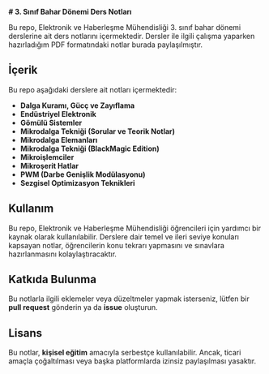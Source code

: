 **# 3. Sınıf Bahar Dönemi Ders Notları**

Bu repo, Elektronik ve Haberleşme Mühendisliği 3. sınıf bahar dönemi derslerine ait ders notlarını içermektedir. Dersler ile ilgili çalışma yaparken hazırladığım PDF formatındaki notlar burada paylaşılmıştır.

## **İçerik**
Bu repo aşağıdaki derslere ait notları içermektedir:
- **Dalga Kuramı, Gücç ve Zayıflama**
- **Endüstriyel Elektronik**
- **Gömülü Sistemler**
- **Mikrodalga Tekniği (Sorular ve Teorik Notlar)**
- **Mikrodalga Elemanları**
- **Mikrodalga Tekniği (BlackMagic Edition)**
- **Mikroişlemciler**
- **Mikroşerit Hatlar**
- **PWM (Darbe Genişlik Modülasyonu)**
- **Sezgisel Optimizasyon Teknikleri**

## **Kullanım**
Bu repo, Elektronik ve Haberleşme Mühendisliği öğrencileri için yardımcı bir kaynak olarak kullanılabilir. Derslere dair temel ve ileri seviye konuları kapsayan notlar, öğrencilerin konu tekrarı yapmasını ve sınavlara hazırlanmasını kolaylaştıracaktır.

## **Katkıda Bulunma**
Bu notlarla ilgili eklemeler veya düzeltmeler yapmak isterseniz, lütfen bir **pull request** gönderin ya da **issue** oluşturun.

## **Lisans**
Bu notlar, **kişisel eğitim** amacıyla serbestçe kullanılabilir. Ancak, ticari amaçla çoğaltılması veya başka platformlarda izinsiz paylaşılması yasaktır.


